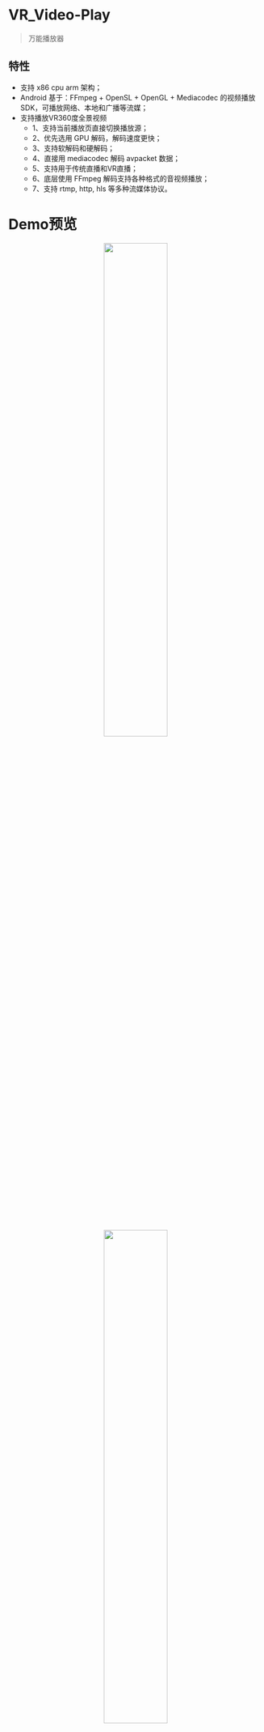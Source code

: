# VR_Video-Play

> 万能播放器

## 特性

- 支持 x86 cpu arm 架构；
- Android 基于：FFmpeg + OpenSL + OpenGL + Mediacodec 的视频播放 SDK，可播放网络、本地和广播等流媒；
- 支持播放VR360度全景视频
  - 1、支持当前播放页直接切换播放源；
  - 2、优先选用 GPU 解码，解码速度更快；
  - 3、支持软解码和硬解码；
  - 4、直接用 mediacodec 解码 avpacket 数据；
  - 5、支持用于传统直播和VR直播；
  - 6、底层使用 FFmpeg 解码支持各种格式的音视频播放；
  - 7、支持 rtmp, http, hls 等多种流媒体协议。

# Demo预览

<p align="center">
 <img src="image/a.gif" style="width: 50%"/>
 <img src="image/b.gif" style="width: 50%"/>
</p>

+ 播放传统视频

```Java
  private WLPlayer wlPlayer;
  private GlSurfaceView glSurfaceView;
  //初始化
  glSurfaceView=findViewById(R.id.wlglsurfaceview);
  wlPlayer=new WLPlayer();
  wlPlayer.setWlOnParparedListener(new WlOnParparedListener() {
              @Override
              public void onParpared() {
                  System.out.println("播放");
                  wlPlayer.start();
              }
          });
  wlPlayer.setGlSurfaceView(glSurfaceView);
    //播放
  wlPlayer.setSource("http://vfx.mtime.cn/Video/2019/03/21/mp4/190321153853126488.mp4");
  wlPlayer.start();
```

+ 播放 VR 视频

```Java
        private GlSurfaceView glSurfaceView;

        private VrSurfaceView vrSurfaceView;

         //初始化
        vrSurfaceView=findViewById(R.id.play_vr_glsv);
        player=new WLPlayer();
        player.setWlOnParparedListener(new WlOnParparedListener() {
            @Override
            public void onParpared() {
                MyLog.d("开始播放----");
                System.out.println("播放");
                player.start();
            }
        });

         player.setOpenVr(true);   //设置成播放VR视频
         player.setVrSurfaceView(vrSurfaceView);
         player.setSource(VIDEO_URL);
         player.start();
```

**注意！传统视频是用 GlSurfaceView, 而 VR 视频是用 VrSurfaceView 显示**

## 播放器API

```Java
 public void parpared() //异步开始准备播放，成功后会回调WlOnPreparedListener接口
 public void start()  //开始播放
 public void pause()  //暂停
 public void resume();//暂停后恢复播放
 public  void stop() //停止播放释放资源
 public void seek(int sedc) //进度条拖动
 public void setGlSurfaceView(GlSurfaceView glSurfaceView) //设置平面显示的surface
 public void setVrSurfaceView(VrSurfaceView vrSurfaceView) //设置VR显示的surface
 public void setOpenVr(boolean openVr) //设置是否打开VR模式
 public void setSource(String source) //设置播放源
 public void playNext(String url)  //设置下一个播放源
 public void onCallNext()  //切换播放设置好的下一个播放源
 public double getDuration();//获取时长（如果有在异步准备好后可获取）
```

## 回调函数

```Java
public interface WlOnCompleteListener  //视频播放完成回调

public interface WlOnErrorListener  //视频播放错误回调

public interface WlOnloadListener   //视频加载回调

public interface WlOnParparedListener  //视频准备就绪可以播放回调

public interface WlOnPauseResumeListener  //视频暂停回调

public interface WlOntimeInfoListener   //播放时间信息回调
```

> Create By Xurent 2020/02/08
